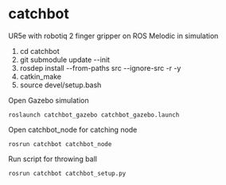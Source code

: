 # catchbot

UR5e with robotiq 2 finger gripper on ROS Melodic in simulation
1. cd catchbot
2. git submodule update --init
3. rosdep install --from-paths src --ignore-src -r -y
4. catkin\_make
5. source devel/setup.bash



Open Gazebo simulation

```roslaunch catchbot_gazebo catchbot_gazebo.launch```

Open catchbot_node for catching node

```rosrun catchbot catchbot_node```

Run script for throwing ball

```rosrun catchbot catchbot_setup.py```
